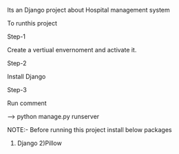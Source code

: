 Its an Django project about Hospital management system

To runthis project 

Step-1

Create a vertiual envernoment and activate it.

Step-2

Install Django

Step-3

Run comment

--> python manage.py runserver


NOTE:- Before running this project install below packages

1) Django
2)Pillow